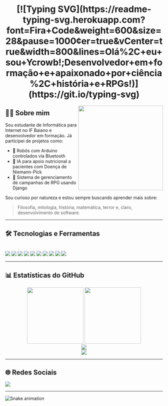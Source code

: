 <!-- Banner animado de boas-vindas -->
<h1 align="center">[![Typing SVG](https://readme-typing-svg.herokuapp.com?font=Fira+Code&weight=600&size=28&pause=1000&center=true&vCenter=true&width=800&lines=Olá%2C+eu+sou+Ycrowb!;Desenvolvedor+em+formação+e+apaixonado+por+ciência%2C+história+e+RPGs!)](https://git.io/typing-svg)</h1>

<img align="right" src="https://media.giphy.com/media/RbDKaczqWovIugyJmW/giphy.gif" width="270" />

## 👨‍💻 Sobre mim
Sou estudante de Informática para Internet no IF Baiano e desenvolvedor em formação. Já participei de projetos como:
- 🤖 Robôs com Arduino controlados via Bluetooth
- 🍲 IA para apoio nutricional a pacientes com Doença de Niemann-Pick
- 🐉 Sistema de gerenciamento de campanhas de RPG usando Django

Sou curioso por natureza e estou sempre buscando aprender mais sobre:
> Filosofia, mitologia, história, matemática, terror e, claro, desenvolvimento de software.

---

## 🛠️ Tecnologias e Ferramentas

<div style="display: inline_block"><br>
  <img src="https://img.shields.io/badge/Python-3670A0?style=for-the-badge&logo=python&logoColor=ffdd54"/>
  <img src="https://img.shields.io/badge/Django-092E20?style=for-the-badge&logo=django&logoColor=white"/>
  <img src="https://img.shields.io/badge/HTML5-E34F26?style=for-the-badge&logo=html5&logoColor=white"/>
  <img src="https://img.shields.io/badge/CSS3-1572B6?style=for-the-badge&logo=css3&logoColor=white"/>
  <img src="https://img.shields.io/badge/JavaScript-F7DF1E?style=for-the-badge&logo=javascript&logoColor=black"/>
  <img src="https://img.shields.io/badge/PHP-777BB4?style=for-the-badge&logo=php&logoColor=white"/>
  <img src="https://img.shields.io/badge/MySQL-005C84?style=for-the-badge&logo=mysql&logoColor=white"/>
  <img src="https://img.shields.io/badge/C%2B%2B-00599C?style=for-the-badge&logo=c%2B%2B&logoColor=white"/>
  <img src="https://img.shields.io/badge/Figma-F24E1E?style=for-the-badge&logo=figma&logoColor=white"/>
  <img src="https://img.shields.io/badge/Canva-00C4CC?style=for-the-badge&logo=canva&logoColor=white"/>
</div>

---

## 📊 Estatísticas do GitHub

<div align="center">
  <img height="180em" src="https://github-readme-stats.vercel.app/api?username=SEU_USUARIO&show_icons=true&theme=tokyonight&include_all_commits=true&count_private=true"/>
  <img height="180em" src="https://github-readme-stats.vercel.app/api/top-langs/?username=SEU_USUARIO&layout=compact&langs_count=6&theme=tokyonight"/>
  <br>
  <img src="https://github-readme-activity-graph.vercel.app/graph?username=SEU_USUARIO&bg_color=0d1117&color=9e4c98&line=9e4c98&point=403d3d&area=true&hide_border=true" />
  <br>
  <img src="https://streak-stats.demolab.com?user=SEU_USUARIO&theme=tokyonight&hide_border=true"/>
</div>

---

## 🌐 Redes Sociais

<div>
  <a href="https://www.instagram.com/italobrenor_f" target="_blank"><img src="https://img.shields.io/badge/-Instagram-%23E4405F?style=for-the-badge&logo=instagram&logoColor=white"/></a>
</div>

---

![Snake animation](https://github.com/SEU_USUARIO/SEU_USUARIO/blob/output/github-contribution-grid-snake.svg)
